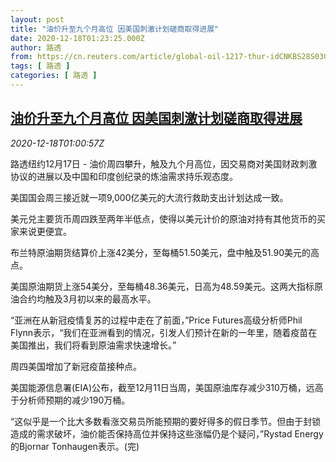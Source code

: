```yaml
---
layout: post
title: "油价升至九个月高位 因美国刺激计划磋商取得进展"
date: 2020-12-18T01:23:25.000Z
author: 路透
from: https://cn.reuters.com/article/global-oil-1217-thur-idCNKBS28S03G
tags: [ 路透 ]
categories: [ 路透 ]
---
```

<!--1608254605000-->
[油价升至九个月高位 因美国刺激计划磋商取得进展](https://cn.reuters.com/article/global-oil-1217-thur-idCNKBS28S03G)
------

<div>
<div><i>2020-12-18T01:00:57Z</i></div><p>路透纽约12月17日 - 油价周四攀升，触及九个月高位，因交易商对美国财政刺激协议的进展以及中国和印度创纪录的炼油需求持乐观态度。</p><p>美国国会周三接近就一项9,000亿美元的大流行救助支出计划达成一致。</p><p>美元兑主要货币周四跌至两年半低点，使得以美元计价的原油对持有其他货币的买家来说更便宜。</p><p>布兰特原油期货结算价上涨42美分，至每桶51.50美元，盘中触及51.90美元的高点。</p><p>美国原油期货上涨54美分，至每桶48.36美元，日高为48.59美元。这两大指标原油合约均触及3月初以来的最高水平。</p><p>“亚洲在从新冠疫情复苏的过程中走在了前面，”Price Futures高级分析师Phil Flynn表示，“我们在亚洲看到的情况，引发人们预计在新的一年里，随着疫苗在美国推出，我们将看到原油需求快速增长。”</p><p>周四美国增加了新冠疫苗接种点。</p><p>美国能源信息署(EIA)公布，截至12月11日当周，美国原油库存减少310万桶，远高于分析师预期的减少190万桶。</p><p>“这似乎是一个比大多数看涨交易员所能预期的要好得多的假日季节。但由于封锁造成的需求破坏，油价能否保持高位并保持这些涨幅仍是个疑问，”Rystad Energy的Bjornar Tonhaugen表示。(完)</p>
</div>
